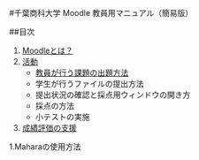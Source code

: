 #千葉商科大学 Moodle 教員用マニュアル（簡易版）##目次1. [Moodleとは？](aboutMoodle/aboutMoodle.md)1. [活動](activity/activity.md)	* [教員が行う課題の出題方法](activity/activity.md#proposingQuestion)	* 学生が行うファイルの提出方法	* 提出状況の確認と採点用ウィンドウの開き方	* 採点の方法
	* 小テストの実施	1. [成績評価の支援](supportGradeEvaluation.md/)
1.Maharaの使用方法